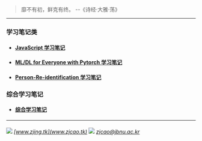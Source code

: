 > 靡不有初，鲜克有终。   --《诗经·大雅·荡》

---
### 学习笔记类

  - #### [JavaScript 学习笔记](./JavaScript)
  
  - #### [ML/DL for Everyone with Pytorch 学习笔记](./ML-DL-Pytorch)

  - #### [Person-Re-identification 学习笔记](./Person-Re-identification)

### 综合学习笔记
  
  - #### [综合学习笔记](./Diary)
  
---
###### ![](./images/link.ico) [www.zjing.tk](www.zjcao.tk)   ![](./images/mail.ico) *zjcao@jbnu.ac.kr*  

